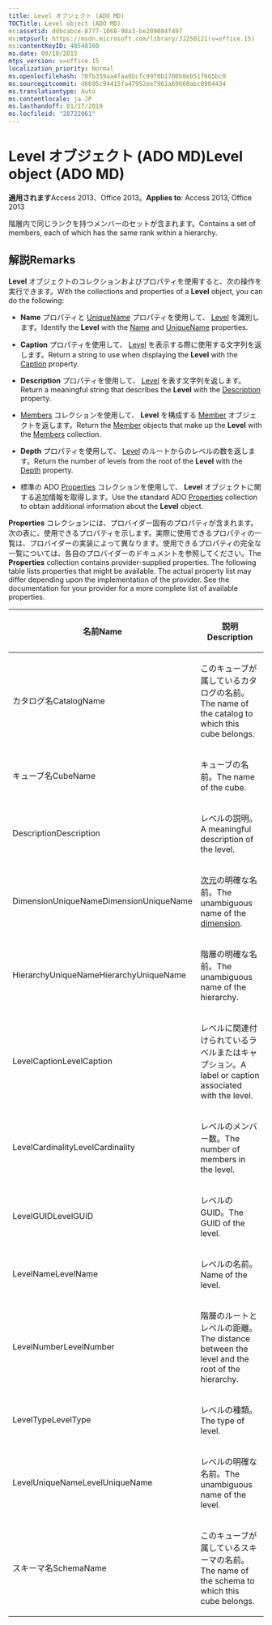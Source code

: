 ```yaml
---
title: Level オブジェクト (ADO MD)
TOCTitle: Level object (ADO MD)
ms:assetid: ddbcabce-8777-1068-98a3-be209084f497
ms:mtpsurl: https://msdn.microsoft.com/library/JJ250121(v=office.15)
ms:contentKeyID: 48548160
ms.date: 09/18/2015
mtps_version: v=office.15
localization_priority: Normal
ms.openlocfilehash: 70fb359aa4faa0bcfc99f0b1700b0eb51f665bc0
ms.sourcegitcommit: d6695c94415fa47952ee7961a69660abc0904434
ms.translationtype: Auto
ms.contentlocale: ja-JP
ms.lasthandoff: 01/17/2019
ms.locfileid: "28722061"
---
```

# <a name="level-object-ado-md"></a><span data-ttu-id="40725-102">Level オブジェクト (ADO MD)</span><span class="sxs-lookup"><span data-stu-id="40725-102">Level object (ADO MD)</span></span>


<span data-ttu-id="40725-103">**適用されます**Access 2013、Office 2013。</span><span class="sxs-lookup"><span data-stu-id="40725-103">**Applies to**: Access 2013, Office 2013</span></span>

<span data-ttu-id="40725-104">階層内で同じランクを持つメンバーのセットが含まれます。</span><span class="sxs-lookup"><span data-stu-id="40725-104">Contains a set of members, each of which has the same rank within a hierarchy.</span></span>

## <a name="remarks"></a><span data-ttu-id="40725-105">解説</span><span class="sxs-lookup"><span data-stu-id="40725-105">Remarks</span></span>

<span data-ttu-id="40725-106">**Level** オブジェクトのコレクションおよびプロパティを使用すると、次の操作を実行できます。</span><span class="sxs-lookup"><span data-stu-id="40725-106">With the collections and properties of a **Level** object, you can do the following:</span></span>

  - <span data-ttu-id="40725-107">**Name** プロパティと [UniqueName](name-property-ado-md.md) プロパティを使用して、 [Level](uniquename-property-ado-md.md) を識別します。</span><span class="sxs-lookup"><span data-stu-id="40725-107">Identify the **Level** with the [Name](name-property-ado-md.md) and [UniqueName](uniquename-property-ado-md.md) properties.</span></span>

  - <span data-ttu-id="40725-108">**Caption** プロパティを使用して、 [Level](caption-property-ado-md.md) を表示する際に使用する文字列を返します。</span><span class="sxs-lookup"><span data-stu-id="40725-108">Return a string to use when displaying the **Level** with the [Caption](caption-property-ado-md.md) property.</span></span>

  - <span data-ttu-id="40725-109">**Description** プロパティを使用して、 [Level](description-property-ado-md.md) を表す文字列を返します。</span><span class="sxs-lookup"><span data-stu-id="40725-109">Return a meaningful string that describes the **Level** with the [Description](description-property-ado-md.md) property.</span></span>

  - <span data-ttu-id="40725-110">[Members](member-object-ado-md.md) コレクションを使用して、 **Level** を構成する [Member](members-collection-ado-md.md) オブジェクトを返します。</span><span class="sxs-lookup"><span data-stu-id="40725-110">Return the [Member](member-object-ado-md.md) objects that make up the **Level** with the [Members](members-collection-ado-md.md) collection.</span></span>

  - <span data-ttu-id="40725-111">**Depth** プロパティを使用して、 [Level](depth-property-ado-md.md) のルートからのレベルの数を返します。</span><span class="sxs-lookup"><span data-stu-id="40725-111">Return the number of levels from the root of the **Level** with the [Depth](depth-property-ado-md.md) property.</span></span>

  - <span data-ttu-id="40725-112">標準の ADO [Properties](properties-collection-ado.md) コレクションを使用して、 **Level** オブジェクトに関する追加情報を取得します。</span><span class="sxs-lookup"><span data-stu-id="40725-112">Use the standard ADO [Properties](properties-collection-ado.md) collection to obtain additional information about the **Level** object.</span></span>

<span data-ttu-id="40725-p101">**Properties** コレクションには、プロバイダー固有のプロパティが含まれます。次の表に、使用できるプロパティを示します。実際に使用できるプロパティの一覧は、プロバイダーの実装によって異なります。使用できるプロパティの完全な一覧については、各自のプロバイダーのドキュメントを参照してください。</span><span class="sxs-lookup"><span data-stu-id="40725-p101">The **Properties** collection contains provider-supplied properties. The following table lists properties that might be available. The actual property list may differ depending upon the implementation of the provider. See the documentation for your provider for a more complete list of available properties.</span></span>

<table>
<colgroup>
<col style="width: 50%" />
<col style="width: 50%" />
</colgroup>
<thead>
<tr class="header">
<th><p><span data-ttu-id="40725-117">名前</span><span class="sxs-lookup"><span data-stu-id="40725-117">Name</span></span></p></th>
<th><p><span data-ttu-id="40725-118">説明</span><span class="sxs-lookup"><span data-stu-id="40725-118">Description</span></span></p></th>
</tr>
</thead>
<tbody>
<tr class="odd">
<td><p><span data-ttu-id="40725-119">カタログ名</span><span class="sxs-lookup"><span data-stu-id="40725-119">CatalogName</span></span></p></td>
<td><p><span data-ttu-id="40725-120">このキューブが属しているカタログの名前。</span><span class="sxs-lookup"><span data-stu-id="40725-120">The name of the catalog to which this cube belongs.</span></span></p></td>
</tr>
<tr class="even">
<td><p><span data-ttu-id="40725-121">キューブ名</span><span class="sxs-lookup"><span data-stu-id="40725-121">CubeName</span></span></p></td>
<td><p><span data-ttu-id="40725-122">キューブの名前。</span><span class="sxs-lookup"><span data-stu-id="40725-122">The name of the cube.</span></span></p></td>
</tr>
<tr class="odd">
<td><p><span data-ttu-id="40725-123">Description</span><span class="sxs-lookup"><span data-stu-id="40725-123">Description</span></span></p></td>
<td><p><span data-ttu-id="40725-124">レベルの説明。</span><span class="sxs-lookup"><span data-stu-id="40725-124">A meaningful description of the level.</span></span></p></td>
</tr>
<tr class="even">
<td><p><span data-ttu-id="40725-125">DimensionUniqueName</span><span class="sxs-lookup"><span data-stu-id="40725-125">DimensionUniqueName</span></span></p></td>
<td><p><span data-ttu-id="40725-126"><a href="dimension-object-ado-md.md">次元</a>の明確な名前。</span><span class="sxs-lookup"><span data-stu-id="40725-126">The unambiguous name of the <a href="dimension-object-ado-md.md">dimension</a>.</span></span></p></td>
</tr>
<tr class="odd">
<td><p><span data-ttu-id="40725-127">HierarchyUniqueName</span><span class="sxs-lookup"><span data-stu-id="40725-127">HierarchyUniqueName</span></span></p></td>
<td><p><span data-ttu-id="40725-128">階層の明確な名前。</span><span class="sxs-lookup"><span data-stu-id="40725-128">The unambiguous name of the hierarchy.</span></span></p></td>
</tr>
<tr class="even">
<td><p><span data-ttu-id="40725-129">LevelCaption</span><span class="sxs-lookup"><span data-stu-id="40725-129">LevelCaption</span></span></p></td>
<td><p><span data-ttu-id="40725-130">レベルに関連付けられているラベルまたはキャプション。</span><span class="sxs-lookup"><span data-stu-id="40725-130">A label or caption associated with the level.</span></span></p></td>
</tr>
<tr class="odd">
<td><p><span data-ttu-id="40725-131">LevelCardinality</span><span class="sxs-lookup"><span data-stu-id="40725-131">LevelCardinality</span></span></p></td>
<td><p><span data-ttu-id="40725-132">レベルのメンバー数。</span><span class="sxs-lookup"><span data-stu-id="40725-132">The number of members in the level.</span></span></p></td>
</tr>
<tr class="even">
<td><p><span data-ttu-id="40725-133">LevelGUID</span><span class="sxs-lookup"><span data-stu-id="40725-133">LevelGUID</span></span></p></td>
<td><p><span data-ttu-id="40725-134">レベルの GUID。</span><span class="sxs-lookup"><span data-stu-id="40725-134">The GUID of the level.</span></span></p></td>
</tr>
<tr class="odd">
<td><p><span data-ttu-id="40725-135">LevelName</span><span class="sxs-lookup"><span data-stu-id="40725-135">LevelName</span></span></p></td>
<td><p><span data-ttu-id="40725-136">レベルの名前。</span><span class="sxs-lookup"><span data-stu-id="40725-136">Name of the level.</span></span></p></td>
</tr>
<tr class="even">
<td><p><span data-ttu-id="40725-137">LevelNumber</span><span class="sxs-lookup"><span data-stu-id="40725-137">LevelNumber</span></span></p></td>
<td><p><span data-ttu-id="40725-138">階層のルートとレベルの距離。</span><span class="sxs-lookup"><span data-stu-id="40725-138">The distance between the level and the root of the hierarchy.</span></span></p></td>
</tr>
<tr class="odd">
<td><p><span data-ttu-id="40725-139">LevelType</span><span class="sxs-lookup"><span data-stu-id="40725-139">LevelType</span></span></p></td>
<td><p><span data-ttu-id="40725-140">レベルの種類。</span><span class="sxs-lookup"><span data-stu-id="40725-140">The type of level.</span></span></p></td>
</tr>
<tr class="even">
<td><p><span data-ttu-id="40725-141">LevelUniqueName</span><span class="sxs-lookup"><span data-stu-id="40725-141">LevelUniqueName</span></span></p></td>
<td><p><span data-ttu-id="40725-142">レベルの明確な名前。</span><span class="sxs-lookup"><span data-stu-id="40725-142">The unambiguous name of the level.</span></span></p></td>
</tr>
<tr class="odd">
<td><p><span data-ttu-id="40725-143">スキーマ名</span><span class="sxs-lookup"><span data-stu-id="40725-143">SchemaName</span></span></p></td>
<td><p><span data-ttu-id="40725-144">このキューブが属しているスキーマの名前。</span><span class="sxs-lookup"><span data-stu-id="40725-144">The name of the schema to which this cube belongs.</span></span></p></td>
</tr>
</tbody>
</table>

